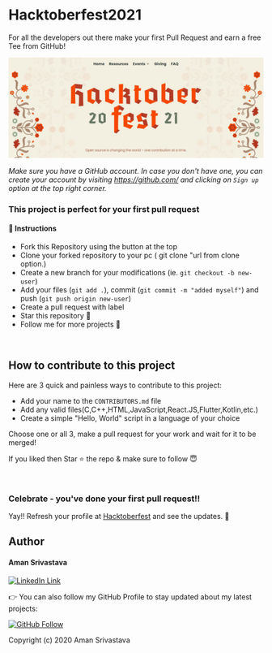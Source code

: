 # Hacktoberfest2021
For all the developers out there make your first Pull Request and earn a free Tee from GitHub!


![homepage](banner.jpeg)


*Make sure you have a GitHub account. In case you don't have one, you can create your account by visiting https://github.com/ and clicking on ``Sign up`` option at the top right corner.*


### This project is perfect for your first pull request

#### 📝 Instructions

- Fork this Repository using the button at the top
- Clone your forked repository to your pc ( git clone "url from clone option.)
- Create a new branch for your modifications (ie. `git checkout -b new-user`)
- Add your files (`git add .`), commit (`git commit -m "added myself"`) and push (`git push origin new-user`)
- Create a pull request with label
- Star this repository 🌟
- Follow me for more projects 💙

<br>

## How to contribute to this project
Here are 3 quick and painless ways to contribute to this project:

* Add your name to the `CONTRIBUTORS.md` file
* Add any valid files(C,C++,HTML,JavaScript,React.JS,Flutter,Kotlin,etc.)
* Create a simple "Hello, World" script in a language of your choice

Choose one or all 3, make a pull request for your work and wait for it to be merged!


If you liked then Star ⭐ the repo & make sure to follow 😇

<br>


### Celebrate - you've done your first pull request!!
Yay!! Refresh your profile at <a href="https://hacktoberfest.digitalocean.com/">Hacktoberfest</a> and see the updates. 🎉

## Author

#### Aman Srivastava
[![LinkedIn Link](https://img.shields.io/badge/Connect-Aman-blue.svg?logo=linkedin&longCache=true&style=social&label=Connect
)](https://www.linkedin.com/in/aman-srivastava-973297199/)

👉 You can also follow my GitHub Profile to stay updated about my latest projects:

[![GitHub Follow](https://img.shields.io/badge/Connect-Aman-blue.svg?logo=Github&longCache=true&style=social&label=Follow)](https://github.com/aman1210)

Copyright (c) 2020 Aman Srivastava


